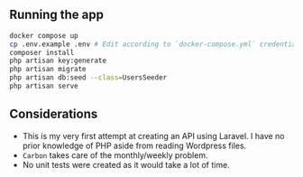## Running the app
```bash
docker compose up
cp .env.example .env # Edit according to `docker-compose.yml` credentials
composer install
php artisan key:generate
php artisan migrate
php artisan db:seed --class=UsersSeeder
php artisan serve
```

## Considerations
 - This is my very first attempt at creating an API using Laravel. I have no prior knowledge of PHP aside from reading Wordpress files.
 - `Carbon` takes care of the monthly/weekly problem.
 - No unit tests were created as it would take a lot of time.
